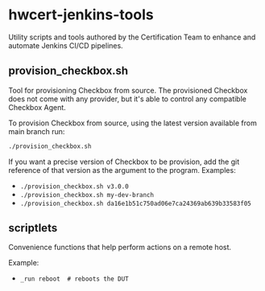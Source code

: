 # hwcert-jenkins-tools

Utility scripts and tools authored by the Certification Team to enhance and automate Jenkins CI/CD pipelines.

## provision_checkbox.sh

Tool for provisioning Checkbox from source. The provisioned Checkbox does not
come with any provider, but it's able to control any compatible Checkbox Agent.

To provision Checkbox from source, using the latest version available from main
branch run:

```bash
./provision_checkbox.sh
```

If you want a precise version of Checkbox to be provision, add the git
reference of that version as the argument to the program.
Examples:

* `./provision_checkbox.sh v3.0.0`
* `./provision_checkbox.sh my-dev-branch`
* `./provision_checkbox.sh da16e1b51c750ad06e7ca24369ab639b33583f05`

## scriptlets

Convenience functions that help perform actions on a remote host.

Example:

* `_run reboot  # reboots the DUT`